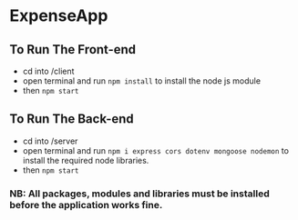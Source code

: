 # ExpenseApp
 
## To Run The Front-end
- cd into /client
- open terminal and run `npm install` to install the node js module
- then `npm start`

## To Run The Back-end
- cd into /server
- open terminal and run `npm i express cors dotenv mongoose nodemon` to install the required node libraries.
- then `npm start`

### NB: All packages, modules and libraries must be installed before the application works fine.